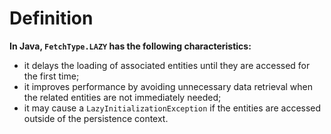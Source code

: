 # Definition
**In Java, `FetchType.LAZY` has the following characteristics:**
- it delays the loading of associated entities until they are accessed for the first time;
- it improves performance by avoiding unnecessary data retrieval when the related entities are not immediately needed;
- it may cause a `LazyInitializationException` if the entities are accessed outside of the persistence context.
